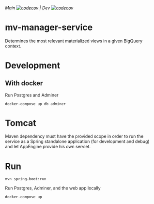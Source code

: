 ###### Main [![codecov](https://codecov.io/gh/achilio/mv-manager-service/branch/main/graph/badge.svg?token=SAABWG9HJO)](https://codecov.io/gh/achilio/mv-manager-service) | Dev [![codecov](https://codecov.io/gh/achilio/mv-manager-service/branch/dev/graph/badge.svg?token=SAABWG9HJO)](https://codecov.io/gh/achilio/mv-manager-service)

# mv-manager-service

Determines the most relevant materialized views in a given BigQuery context.

# Development

## With docker

Run Postgres and Adminer

```shell script
docker-compose up db adminer
```

# Tomcat

Maven dependency must have the provided scope in order to run the service as a Spring standalone
application (for development and debug) and let AppEngine provide his own servlet.

# Run

```shell script
mvn spring-boot:run
```

Run Postgres, Adminer, and the web app locally

```shell script
docker-compose up
```